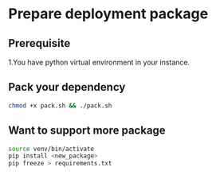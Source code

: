 # Prepare deployment package

## Prerequisite

1.You have python virtual environment in your instance.

## Pack your dependency

```bash
chmod +x pack.sh && ./pack.sh
```

## Want to support more package

```bash
source venv/bin/activate
pip install <new_package>
pip freeze > requirements.txt
```

